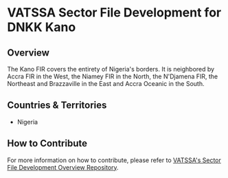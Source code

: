 # VATSSA Sector File Development for DNKK Kano

## Overview

The Kano FIR covers the entirety of Nigeria's borders. It is neighbored by Accra FIR in the West, the Niamey FIR in the North, the N'Djamena FIR, the Northeast and Brazzaville in the East and Accra Oceanic in the South.

## Countries & Territories

- Nigeria

## How to Contribute

For more information on how to contribute, please refer to [VATSSA's Sector File Development Overview Repository](https://github.com/VATSIM-SSA/sectorfile-overview).

